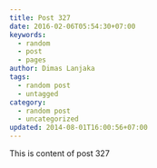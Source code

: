 ```yaml
---
title: Post 327
date: 2016-02-06T05:54:30+07:00
keywords:
  - random
  - post
  - pages
author: Dimas Lanjaka
tags:
  - random post
  - untagged
category:
  - random post
  - uncategorized
updated: 2014-08-01T16:00:56+07:00
---
```

This is content of post 327